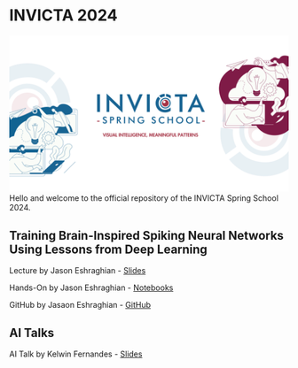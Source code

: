 # INVICTA 2024
![INVICTA2024](INVICTA2024_banner.png)
Hello and welcome to the official repository of the INVICTA Spring School 2024.



## Training Brain-Inspired Spiking Neural Networks Using Lessons from Deep Learning
Lecture by Jason Eshraghian - [Slides](brain-snn/slides/slides.pdf)

Hands-On by Jason Eshraghian - [Notebooks](brain-snn/notebooks)

GitHub by Jasaon Eshraghian - [GitHub](https://github.com/jeshraghian/invicta-spring-school)



## AI Talks
AI Talk by Kelwin Fernandes - [Slides](ai-talks/KelwinFernandes/slides.pdf)
